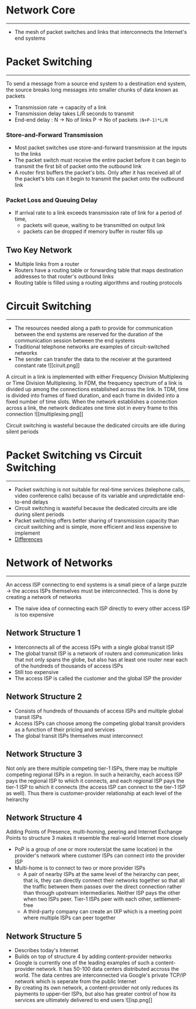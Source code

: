 # Network Core
---
- The mesh of packet switches and links that interconnects the Internet's end systems

# Packet Switching
----
To send a message from a source end system to a destination end system, the source breaks long messages into smaller chunks of data known as packets

- Transmission rate -> capacity of a link
- Transmission delay takes L/R seconds to transmit
- End-end delay : N -> No of links P -> No of packets
`(N+P-1)*L/R`

### Store-and-Forward Transmission
- Most packet switches use store-and-forward transmission at the inputs to the links
- The packet switch must receive the entire packet before it can begin to transmit the first bit of packet onto the outbound link
- A router first buffers the packet's bits. Only after it has received all of the packet's bits can it begin to transmit the packet onto the outbound link

### Packet Loss and Queuing Delay
- If arrival rate to a link exceeds transmission rate of link for a period of time, 
	- packets will queue, waiting to be transmitted on output link
	- packets can be dropped if memory buffer in router fills up

## Two Key Network
- Multiple links from a router
- Routers have a routing table or forwarding table that maps destination addresses to that router's outbound links
- Routing table is filled using a routing algorithms and routing protocols

# Circuit Switching
---
- The resources needed along a path to provide for communication between the end systems are reserved for the duration of the communication session between the end systems
- Traditional telephone networks are examples of circuit-switched networks
- The sender can transfer the data to the receiver at the guranteed constant rate
![[ciruit.png]]

A circuit in a link is implemented with either Frequency Division Multiplexing or Time Division Multiplexing. In FDM, the frequency spectrum of a link is divided up among the connections established across the link. 
In TDM, time is divided into frames of fixed duration, and each frame in divided into a fixed number of time slots. When the network establishes a connection across a link, the network dedicates one time slot in every frame to this connection 
![[multiplexing.png]]

Circuit switching is wasteful because the dedicated circuits are idle during silent periods

# Packet Switching vs Circuit Switching
----
- Packet switching is not suitable for real-time services (telephone calls, video conference calls) because of its variable and unpredictable end-to-end delays
- Circuit switching is wasteful because the dedicated circuits are idle during silent periods
- Packet switching offers better sharing of transmission capacity than circuit switching and is simple, more efficient and less expensive to implement
- [Differences](https://www.geeksforgeeks.org/difference-between-circuit-switching-and-packet-switching/)

# Network of Networks
---
An  access ISP connecting to end systems is a small piece of a large puzzle -> the access ISPs themselves must be interconnected. This is done by creating a network of networks

- The naive idea of connecting each ISP directly to every other access ISP is too expensive

## Network Structure 1
- Interconnects all of the access ISPs with a single global transit ISP
- The global transit ISP is a network of routers and communication links that not only spans the globe, but also has at least one router near each of the hundreds of thousands of access ISPs
- Still too expensive
- The access ISP is called the customer and the global ISP the provider

## Network Structure 2
- Consists of hundreds of thousands of access ISPs and multiple global transit ISPs
- Access ISPs can choose among the competing global transit providers as a function of their pricing and services
- The global transit ISPs themselves must interconnect

## Network Structure 3
Not only are there multiple competing tier-1 ISPs, there may be multiple competing regional ISPs in a region. In such a heirarchy, each access ISP pays the regional ISP to which it connects, and each regional ISP pays the tier-1 ISP to which it connects (the access ISP can connect to the tier-1 ISP as well). Thus there is customer-provider relationship at each level of the heirarchy

## Network Structure 4
Adding Points of Presence, multi-homing, peering and Internet Exchange Points to structure 3 makes it resemble 
the real-world Internet more closely
- PoP is a group of one or more routers(at the same location)  in the provider's network where customer ISPs can connect into the provider ISP
- Multi-home is to connect to two or more provider ISPs
  - A pair of nearby ISPs at the same level of the heirarchy can peer, that is, they can directly connect their networks together so that all the traffic between them passes over the direct connection rather than through upstream intermediaries. Neither ISP pays the other when two ISPs peer. Tier-1 ISPs peer with each other, settlement-free
  - A third-party company can create an IXP which is a meeting point where multiple ISPs can peer together

## Network Structure 5
- Describes today's Internet
- Builds on top of structure 4  by adding content-provider networks
- Google is currently one of the leading examples of such a content-provider network. It has 50-100 data centers distributed accross the world. The data centres are interconnected via Google's private TCP/IP network which is seperate from the public Internet
- By creating its own network, a content-provider not only reduces its payments to upper-tier ISPs, but also has greater control of how its services are ultimately delivered to end users
![[isp.png]]
